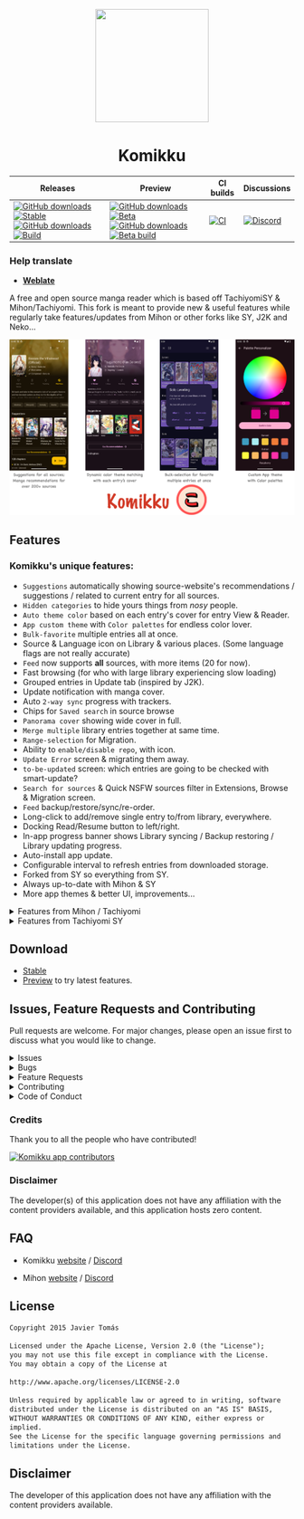 <p align="center">
 <img width=200px height=200px src="./.github/readme-images/app-icon.png"/>
</p>

<h1 align="center"> Komikku </h1>

| Releases | Preview | CI builds | Discussions |
|----------|---------|-----------|-------------|
| [![GitHub downloads](https://img.shields.io/github/downloads/komikku-app/komikku/latest/total?label=Latest%20Downloads&labelColor=27303D&color=0D1117&logo=github&logoColor=FFFFFF&style=flat)](https://github.com/komikku-app/komikku/releases/latest) [![Stable](https://img.shields.io/github/release/komikku-app/komikku.svg?maxAge=3600&label=Stable&labelColor=06599d&color=043b69)](https://github.com/komikku-app/komikku/releases/latest) [![GitHub downloads](https://img.shields.io/github/downloads/komikku-app/komikku/total?label=Total%20Downloads&labelColor=27303D&color=0D1117&logo=github&logoColor=FFFFFF&style=flat)](https://github.com/komikku-app/komikku/releases) [![Build](https://img.shields.io/github/actions/workflow/status/komikku-app/komikku/build_release.yml?labelColor=27303D)](https://github.com/komikku-app/komikku/actions/workflows/build_release.yml) | [![GitHub downloads](https://img.shields.io/github/downloads/komikku-app/komikku-preview/latest/total?label=Latest%20Downloads&labelColor=27303D&color=0D1117&logo=github&logoColor=FFFFFF&style=flat)](https://github.com/komikku-app/komikku-preview/releases/latest) [![Beta](https://img.shields.io/github/v/release/komikku-app/komikku-preview.svg?maxAge=3600&label=Beta&labelColor=2c2c47&color=1c1c39)](https://github.com/komikku-app/komikku-preview/releases/latest) [![GitHub downloads](https://img.shields.io/github/downloads/komikku-app/komikku-preview/total?label=Total%20Downloads&labelColor=27303D&color=0D1117&logo=github&logoColor=FFFFFF&style=flat)](https://github.com/komikku-app/komikku-preview/releases) [![Beta build](https://img.shields.io/github/actions/workflow/status/komikku-app/komikku-preview/build_app.yml?labelColor=27303D)](https://github.com/komikku-app/komikku-preview/actions/workflows/build_app.yml) | [![CI](https://img.shields.io/github/actions/workflow/status/komikku-app/komikku/build_push.yml?labelColor=27303D)](https://github.com/komikku-app/komikku/actions/workflows/build_push.yml) | [![Discord](https://img.shields.io/discord/1195734228319617024.svg?label=&labelColor=6A7EC2&color=7389D8&logo=discord&logoColor=FFFFFF)](https://discord.gg/Nft8MxpR) |

### Help translate
* **[Weblate](https://hosted.weblate.org/projects/komikku-app/komikku/)**

A free and open source manga reader which is based off TachiyomiSY & Mihon/Tachiyomi. This fork is meant to provide new & useful features while regularly take features/updates from Mihon or other forks like SY, J2K and Neko...

![screenshots of app](./.github/readme-images/screens.png)

## Features

### Komikku's unique features:
- `Suggestions` automatically showing source-website's recommendations / suggestions / related to current entry for all sources.
- `Hidden categories` to hide yours things from *nosy* people.
- `Auto theme color` based on each entry's cover for entry View & Reader.
- `App custom theme` with `Color palettes` for endless color lover.
- `Bulk-favorite` multiple entries all at once.
- Source & Language icon on Library & various places. (Some language flags are not really accurate)
- `Feed` now supports **all** sources, with more items (20 for now).
- Fast browsing (for who with large library experiencing slow loading)
- Grouped entries in Update tab (inspired by J2K).
- Update notification with manga cover.
- Auto `2-way sync` progress with trackers.
- Chips for `Saved search` in source browse
- `Panorama cover` showing wide cover in full.
- `Merge multiple` library entries together at same time.
- `Range-selection` for Migration.
- Ability to `enable/disable repo`, with icon.
- `Update Error` screen & migrating them away.
- `to-be-updated` screen: which entries are going to be checked with smart-update?
- `Search for sources` & Quick NSFW sources filter in Extensions, Browse & Migration screen.
- `Feed` backup/restore/sync/re-order.
- Long-click to add/remove single entry to/from library, everywhere.
- Docking Read/Resume button to left/right.
- In-app progress banner shows Library syncing / Backup restoring / Library updating progress.
- Auto-install app update.
- Configurable interval to refresh entries from downloaded storage.
- Forked from SY so everything from SY.
- Always up-to-date with Mihon & SY
- More app themes & better UI, improvements...


<details>
  <summary>Features from Mihon / Tachiyomi</summary>

#### All up-to-date features from Mihon / Tachiyomi (original), include:

* Online reading from a variety of sources
* Local reading of downloaded content
* A configurable reader with multiple viewers, reading directions and other settings.
* Tracker support: [MyAnimeList](https://myanimelist.net/), [AniList](https://anilist.co/), [Kitsu](https://kitsu.app/), [MangaUpdates](https://mangaupdates.com), [Shikimori](https://shikimori.one), [Bangumi](https://bgm.tv/)
* Categories to organize your library
* Light and dark themes
* Schedule updating your library for new chapters
* Create backups locally to read offline or to your desired cloud service
* Continue reading button in library

</details>

<details>
  <summary>Features from Tachiyomi SY</summary>

#### All features from TachiyomiSY:
* Feed tab, where you can easily view the latest entries or saved search from multiple sources at same time.
* Automatic webtoon detection, allowing the reader to switch to webtoon mode automatically when viewing one
* Manga recommendations, uses MAL and Anilist, as well as Neko Similar Manga for Mangadex manga (Thanks to Az, She11Shocked, Carlos, and Goldbattle)
* Lewd filter, hide the lewd manga in your library when you want to
* Tracking filter, filter your tracked manga so you can see them or see non-tracked manga, made by She11Shocked
* Search tracking status in library, made by She11Shocked
* Custom categories for sources, liked the pinned sources, but you can make your own versions and put any sources in them
* Manga info edit
* Manga Cover view + share and save
* Dynamic Categories, view the library in multiple ways
* Smart background for reading modes like LTR or Vertical, changes the background based on the page color
* Force disable webtoon zoom
* Hentai features enable/disable, in advanced settings
* Quick clean titles
* Source migration, migrate all your manga from one source to another
* Saving searches
* Autoscroll
* Page preload customization
* Customize image cache size
* Batch import of custom sources and featured extensions
* Advanced source settings page, searching, enable/disable all
* Click tag for local search, long click tag for global search
* Merge multiple of the same manga from different sources
* Drag and drop library sorting
* Library search engine, includes exclude, quotes as absolute, and a bunch of other ways to search
* New E-Hentai/ExHentai features, such as language settings and watched list settings
* Enhanced views for internal and integrated sources
* Enhanced usability for internal and delegated sources

Custom sources:
* E-Hentai/ExHentai

Additional features for some extensions, features include custom description, opening in app, batch add to library, and a bunch of other things based on the source:
* 8Muses (EroMuse)
* HBrowse
* Mangadex
* NHentai
* Puruin
* Tsumino

</details>

## Download
* [Stable](https://github.com/komikku-app/komikku/releases/latest)
* [Preview](https://github.com/komikku-app/komikku-preview/releases/latest) to try latest features.

## Issues, Feature Requests and Contributing

Pull requests are welcome. For major changes, please open an issue first to discuss what you would like to change.

<details><summary>Issues</summary>

1. **Before reporting a new issue, take a look at the [FAQ](https://mihon.app/docs/faq/general), the [changelog](https://github.com/komikku-app/komikku/releases) and the already opened [issues](https://github.com/komikku-app/komikku/issues).**
2. If you are unsure, ask here: [![Discord](https://img.shields.io/discord/1195734228319617024.svg?label=&labelColor=6A7EC2&color=7389D8&logo=discord&logoColor=FFFFFF)](https://discord.gg/Nft8MxpR)

</details>

<details><summary>Bugs</summary>

* Include version (More → About → Version)
 * If not latest, try updating, it may have already been solved
 * Preview version is equal to the number of commits as seen on the main page
* Include steps to reproduce (if not obvious from description)
* Include screenshot (if needed)
* If it could be device-dependent, try reproducing on another device (if possible)
* Don't group unrelated requests into one issue

Use the [issue forms](https://github.com/komikku-app/komikku/issues/new/choose) to submit a bug.

</details>

<details><summary>Feature Requests</summary>

* Write a detailed issue, explaining what it should do or how.
* Include screenshot (if needed).
</details>

<details><summary>Contributing</summary>

See [CONTRIBUTING.md](./CONTRIBUTING.md).
</details>

<details><summary>Code of Conduct</summary>

See [CODE_OF_CONDUCT.md](./CODE_OF_CONDUCT.md).
</details>

### Credits

Thank you to all the people who have contributed!

<a href="https://github.com/komikku-app/komikku/graphs/contributors">
    <img src="https://contrib.rocks/image?repo=komikku-app/komikku" alt="Komikku app contributors" title="Komikku app contributors" width="800"/>
</a>

### Disclaimer

The developer(s) of this application does not have any affiliation with the content providers available, and this application hosts zero content.

## FAQ

* Komikku [website](https://komikku-app.github.io/) / [Discord](https://discord.gg/85jB7V5AJR)

* Mihon [website](https://mihon.app/) / [Discord](https://discord.gg/Nft8MxpR)

## License

    Copyright 2015 Javier Tomás

    Licensed under the Apache License, Version 2.0 (the "License");
    you may not use this file except in compliance with the License.
    You may obtain a copy of the License at

    http://www.apache.org/licenses/LICENSE-2.0

    Unless required by applicable law or agreed to in writing, software
    distributed under the License is distributed on an "AS IS" BASIS,
    WITHOUT WARRANTIES OR CONDITIONS OF ANY KIND, either express or implied.
    See the License for the specific language governing permissions and
    limitations under the License.

## Disclaimer

The developer of this application does not have any affiliation with the content providers available.
